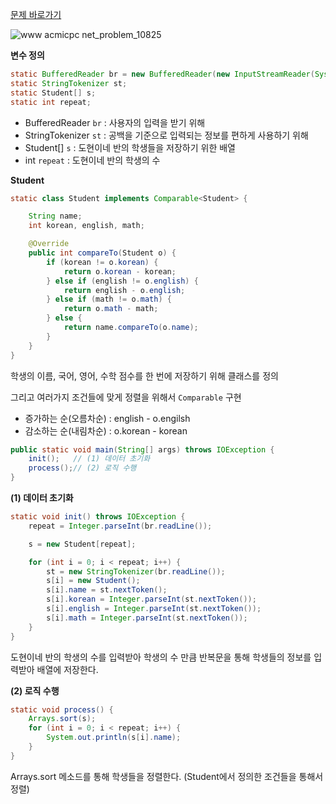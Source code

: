 [문제 바로가기](https://www.acmicpc.net/problem/10825)

![www acmicpc net_problem_10825](https://user-images.githubusercontent.com/78605779/177174670-9f0baa52-010d-4777-a1c8-e44f0082685c.png)

**변수 정의**

```java
static BufferedReader br = new BufferedReader(new InputStreamReader(System.in));
static StringTokenizer st;
static Student[] s;
static int repeat;
```

- BufferedReader `br` : 사용자의 입력을 받기 위해
- StringTokenizer `st` : 공백을 기준으로 입력되는 정보를 편하게 사용하기 위해
- Student[] `s` : 도현이네 반의 학생들을 저장하기 위한 배열
- int `repeat` : 도현이네 반의 학생의 수

**Student**

```java
static class Student implements Comparable<Student> {

    String name;
    int korean, english, math;

    @Override
    public int compareTo(Student o) {
        if (korean != o.korean) {
            return o.korean - korean;
        } else if (english != o.english) {
            return english - o.english;
        } else if (math != o.math) {
            return o.math - math;
        } else {
            return name.compareTo(o.name);
        }
    }
}
```

학생의 이름, 국어, 영어, 수학 점수를 한 번에 저장하기 위해 클래스를 정의

그리고 여러가지 조건들에 맞게 정렬을 위해서 `Comparable` 구현

- 증가하는 순(오름차순) : english - o.engilsh
- 감소하는 순(내림차순) : o.korean - korean

```java
public static void main(String[] args) throws IOException {
    init();   // (1) 데이터 초기화
    process();// (2) 로직 수행
}
```

**(1) 데이터 초기화**

```java
static void init() throws IOException {
    repeat = Integer.parseInt(br.readLine());

    s = new Student[repeat];

    for (int i = 0; i < repeat; i++) {
        st = new StringTokenizer(br.readLine());
        s[i] = new Student();
        s[i].name = st.nextToken();
        s[i].korean = Integer.parseInt(st.nextToken());
        s[i].english = Integer.parseInt(st.nextToken());
        s[i].math = Integer.parseInt(st.nextToken());
    }
}
```

도현이네 반의 학생의 수를 입력받아 학생의 수 만큼 반복문을 통해 학생들의 정보를 입력받아 배열에 저장한다.

**(2) 로직 수행**

```java
static void process() {
    Arrays.sort(s);
    for (int i = 0; i < repeat; i++) {
        System.out.println(s[i].name);
    }
}
```

Arrays.sort 메소드를 통해 학생들을 정렬한다. (Student에서 정의한 조건들을 통해서 정렬)
